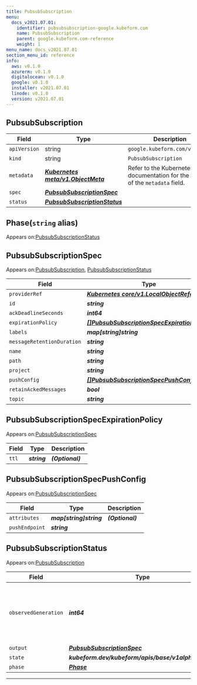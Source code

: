 ```yaml
---
title: PubsubSubscription
menu:
  docs_v2021.07.01:
    identifier: pubsubsubscription-google.kubeform.com
    name: PubsubSubscription
    parent: google.kubeform.com-reference
    weight: 1
menu_name: docs_v2021.07.01
section_menu_id: reference
info:
  aws: v0.1.0
  azurerm: v0.1.0
  digitalocean: v0.1.0
  google: v0.1.0
  installer: v2021.07.01
  linode: v0.1.0
  version: v2021.07.01
---
```


## PubsubSubscription
| Field | Type | Description |
| ------ | ----- | ----------- |
| `apiVersion` | string | `google.kubeform.com/v1alpha1` |
|    `kind` | string | `PubsubSubscription` |
| `metadata` | ***[Kubernetes meta/v1.ObjectMeta](https://v1-18.docs.kubernetes.io/docs/reference/generated/kubernetes-api/v1.18/#objectmeta-v1-meta)***|Refer to the Kubernetes API documentation for the fields of the `metadata` field.|
| `spec` | ***[PubsubSubscriptionSpec](#pubsubsubscriptionspec)***||
| `status` | ***[PubsubSubscriptionStatus](#pubsubsubscriptionstatus)***||
## Phase(`string` alias)

Appears on:[PubsubSubscriptionStatus](#pubsubsubscriptionstatus)

## PubsubSubscriptionSpec

Appears on:[PubsubSubscription](#pubsubsubscription), [PubsubSubscriptionStatus](#pubsubsubscriptionstatus)

| Field | Type | Description |
| ------ | ----- | ----------- |
| `providerRef` | ***[Kubernetes core/v1.LocalObjectReference](https://v1-18.docs.kubernetes.io/docs/reference/generated/kubernetes-api/v1.18/#localobjectreference-v1-core)***||
| `id` | ***string***||
| `ackDeadlineSeconds` | ***int64***| ***(Optional)*** |
| `expirationPolicy` | ***[[]PubsubSubscriptionSpecExpirationPolicy](#pubsubsubscriptionspecexpirationpolicy)***| ***(Optional)*** |
| `labels` | ***map[string]string***| ***(Optional)*** |
| `messageRetentionDuration` | ***string***| ***(Optional)*** |
| `name` | ***string***||
| `path` | ***string***| ***(Optional)*** |
| `project` | ***string***| ***(Optional)*** |
| `pushConfig` | ***[[]PubsubSubscriptionSpecPushConfig](#pubsubsubscriptionspecpushconfig)***| ***(Optional)*** |
| `retainAckedMessages` | ***bool***| ***(Optional)*** |
| `topic` | ***string***||
## PubsubSubscriptionSpecExpirationPolicy

Appears on:[PubsubSubscriptionSpec](#pubsubsubscriptionspec)

| Field | Type | Description |
| ------ | ----- | ----------- |
| `ttl` | ***string***| ***(Optional)*** |
## PubsubSubscriptionSpecPushConfig

Appears on:[PubsubSubscriptionSpec](#pubsubsubscriptionspec)

| Field | Type | Description |
| ------ | ----- | ----------- |
| `attributes` | ***map[string]string***| ***(Optional)*** |
| `pushEndpoint` | ***string***||
## PubsubSubscriptionStatus

Appears on:[PubsubSubscription](#pubsubsubscription)

| Field | Type | Description |
| ------ | ----- | ----------- |
| `observedGeneration` | ***int64***| ***(Optional)*** Resource generation, which is updated on mutation by the API Server.|
| `output` | ***[PubsubSubscriptionSpec](#pubsubsubscriptionspec)***| ***(Optional)*** |
| `state` | ***kubeform.dev/kubeform/apis/base/v1alpha1.State***| ***(Optional)*** |
| `phase` | ***[Phase](#phase)***| ***(Optional)*** |
---
